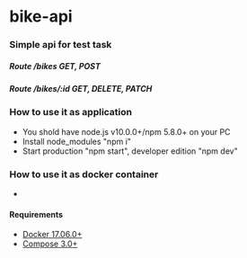 # bike-api
### Simple api for test task
##### Route /bikes GET, POST
##### Route /bikes/:id GET, DELETE, PATCH

### How to use it as application
* You shold have node.js v10.0.0+/npm 5.8.0+ on your PC
* Install node_modules "npm i"
* Start production "npm start", developer edition "npm dev"

### How to use it as docker container

*

#### Requirements

* [Docker 17.06.0+](https://www.docker.com/get-started)
* [Compose 3.0+](https://docs.docker.com/compose/install/)